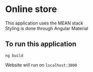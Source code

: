 # Online store

This application uses the MEAN stack
<br>
Styling is done through Angular Material

## To run this application
```
ng build
```
Website will run on ```localhost:3000```

